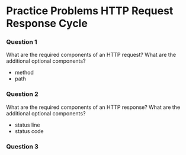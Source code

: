 # Practice Problems HTTP Request Response Cycle

### Question 1

What are the required components of an HTTP request? What are the additional optional components?

- method
- path

### Question 2

What are the required components of an HTTP response? What are the additional optional components?

- status line
- status code

### Question 3

